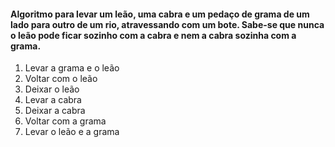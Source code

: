 #### Algoritmo para levar um leão, uma cabra e um pedaço de grama de um lado para outro de um rio, atravessando com um bote. Sabe-se que nunca o leão pode ficar sozinho com a cabra e nem a cabra sozinha com a grama.

1. Levar a grama e o leão
2. Voltar com o leão
3. Deixar o leão
4. Levar a cabra
5. Deixar a cabra
6. Voltar com a grama
7. Levar o leão e a grama